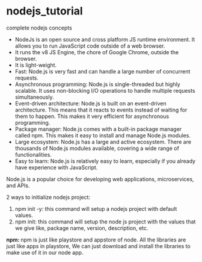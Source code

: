 # nodejs_tutorial
complete nodejs concepts

* NodeJs is an open source and cross platform JS runtime environment. It allows you to run JavaScript code outside of a web browser.
* It runs the v8 JS Engine, the chore of Google Chrome, outside the browser.
* It is light-weight.
* Fast: Node.js is very fast and can handle a large number of concurrent requests.
* Asynchronous programming: Node.js is single-threaded but highly scalable. It uses non-blocking I/O operations to handle multiple requests simultaneously.
* Event-driven architecture: Node.js is built on an event-driven architecture. This means that it reacts to events instead of waiting for them to happen. This makes it very efficient for asynchronous programming.
* Package manager: Node.js comes with a built-in package manager called npm. This makes it easy to install and manage Node.js modules.
* Large ecosystem: Node.js has a large and active ecosystem. There are thousands of Node.js modules available, covering a wide range of functionalities.
* Easy to learn: Node.js is relatively easy to learn, especially if you already have experience with JavaScript.

Node.js is a popular choice for developing web applications, microservices, and APIs.

2 ways to initialize nodejs project:
1. npm init -y: this command will setup a nodejs project with default values.
2. npm init: this command will setup the node js project with the values that we give like, package name, version, description, etc.

<b>npm: </b>npm is just like playstore and appstore of node. All the libraries are just like apps in playstore, We can just download and install the libraries to make use of it in our node app.
